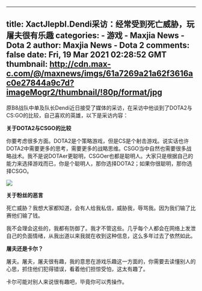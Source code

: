 
---
title: XactJlepbI.Dendi采访：经常受到死亡威胁，玩屠夫很有乐趣
categories: 
    - 游戏
    - Maxjia News - Dota 2
author: Maxjia News - Dota 2
comments: false
date: Fri, 19 Mar 2021 02:28:52 GMT
thumbnail: http://cdn.max-c.com/@/maxnews/imgs/61a7269a21a62f3616ac0e27844a9c7d?imageMogr2/thumbnail/!80p/format/jpg
---

<div>   
<p>原B8战队中单及队长Dendi近日接受了媒体的采访，在采访中他谈到了DOTA2与CS:GO的比较，自己喜欢的英雄，以下是采访内容：</p>
<p><strong>关于DOTA2与CSGO的比较</strong></p>
<p>你要考虑很多方面。DOTA2是个策略游戏，但是CS是个射击游戏。说实话也许DOTA2中需要更多的思考，需要更多的战略思维。CSGO当中自然也需要很多战略战术。我不是说DOTAer更聪明，CSGOer也都是聪明人。大家只是根据自己的能力来选择游戏而已，你是个聪明人，那你选择DOTA2；如果你很聪明，那你选择CSGO。</p><div class="image-box">
<img src="http://cdn.max-c.com/@/maxnews/imgs/61a7269a21a62f3616ac0e27844a9c7d?imageMogr2/thumbnail/!80p/format/jpg" referrerpolicy="no-referrer">
<div class="image-caption"></div>
</div>
<p><strong>关于粉丝的恶言</strong></p>
<p>死亡威胁？我想大家都知道，会有人给我私信，威胁我，辱骂我。因为我们输了比赛他们输了钱。</p>
<p>我不会理会这些的，我都有防御了。我才不管这些。几乎每个人都会在网络上发泄自己的负面情绪，从我出道以来我就在收到这种信息，这么多年过去了依然如此。</p>
<p><strong>屠夫还是卡尔？</strong></p>
<p>屠夫。屠夫，屠夫很有趣，我的意思在游戏乐趣这一方面的，你需要去读懂别人的心思，抓住他们犯得错误，看着他们担惊受怕，这太有趣了。</p>
<p>卡尔可能对别人来说很有趣吧，毕竟你可以秀操作。</p>
  
</div>
            